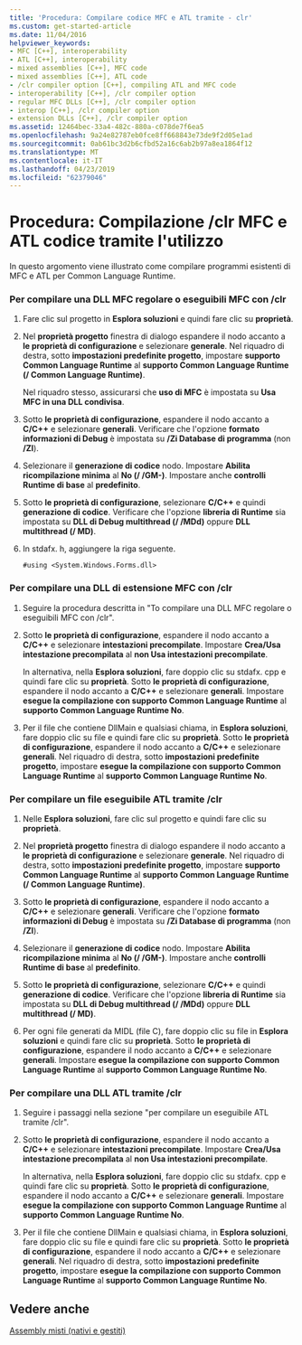 ```yaml
---
title: 'Procedura: Compilare codice MFC e ATL tramite - clr'
ms.custom: get-started-article
ms.date: 11/04/2016
helpviewer_keywords:
- MFC [C++], interoperability
- ATL [C++], interoperability
- mixed assemblies [C++], MFC code
- mixed assemblies [C++], ATL code
- /clr compiler option [C++], compiling ATL and MFC code
- interoperability [C++], /clr compiler option
- regular MFC DLLs [C++], /clr compiler option
- interop [C++], /clr compiler option
- extension DLLs [C++], /clr compiler option
ms.assetid: 12464bec-33a4-482c-880a-c078de7f6ea5
ms.openlocfilehash: 9a24e82787eb0fce8ff668843e73de9f2d05e1ad
ms.sourcegitcommit: 0ab61bc3d2b6cfbd52a16c6ab2b97a8ea1864f12
ms.translationtype: MT
ms.contentlocale: it-IT
ms.lasthandoff: 04/23/2019
ms.locfileid: "62379046"
---
```

# <a name="how-to-compile-mfc-and-atl-code-by-using-clr"></a>Procedura: Compilazione /clr MFC e ATL codice tramite l'utilizzo

In questo argomento viene illustrato come compilare programmi esistenti di MFC e ATL per Common Language Runtime.

### <a name="to-compile-an-mfc-executable-or-regular-mfc-dll-by-using-clr"></a>Per compilare una DLL MFC regolare o eseguibili MFC con /clr

1. Fare clic sul progetto in **Esplora soluzioni** e quindi fare clic su **proprietà**.

1. Nel **proprietà progetto** finestra di dialogo espandere il nodo accanto a **le proprietà di configurazione** e selezionare **generale**. Nel riquadro di destra, sotto **impostazioni predefinite progetto**, impostare **supporto Common Language Runtime** al **supporto Common Language Runtime (/ Common Language Runtime)**.

   Nel riquadro stesso, assicurarsi che **uso di MFC** è impostata su **Usa MFC in una DLL condivisa**.

1. Sotto **le proprietà di configurazione**, espandere il nodo accanto a **C/C++** e selezionare **generali**. Verificare che l'opzione **formato informazioni di Debug** è impostata su **/Zi Database di programma** (non **/ZI**).

1. Selezionare il **generazione di codice** nodo. Impostare **Abilita ricompilazione minima** al **No (/ /GM-)**. Impostare anche **controlli Runtime di base** al **predefinito**.

1. Sotto **le proprietà di configurazione**, selezionare **C/C++** e quindi **generazione di codice**. Verificare che l'opzione **libreria di Runtime** sia impostata su **DLL di Debug multithread (/ /MDd)** oppure **DLL multithread (/ MD)**.

1. In stdafx. h, aggiungere la riga seguente.

    ```
    #using <System.Windows.Forms.dll>
    ```

### <a name="to-compile-an-mfc-extension-dll-by-using-clr"></a>Per compilare una DLL di estensione MFC con /clr

1. Seguire la procedura descritta in "To compilare una DLL MFC regolare o eseguibili MFC con /clr".

1. Sotto **le proprietà di configurazione**, espandere il nodo accanto a **C/C++** e selezionare **intestazioni precompilate**. Impostare **Crea/Usa intestazione precompilata** al **non Usa intestazioni precompilate**.

   In alternativa, nella **Esplora soluzioni**, fare doppio clic su stdafx. cpp e quindi fare clic su **proprietà**. Sotto **le proprietà di configurazione**, espandere il nodo accanto a **C/C++** e selezionare **generali**. Impostare **esegue la compilazione con supporto Common Language Runtime** al **supporto Common Language Runtime No**.

1. Per il file che contiene DllMain e qualsiasi chiama, in **Esplora soluzioni**, fare doppio clic su file e quindi fare clic su **proprietà**. Sotto **le proprietà di configurazione**, espandere il nodo accanto a **C/C++** e selezionare **generali**. Nel riquadro di destra, sotto **impostazioni predefinite progetto**, impostare **esegue la compilazione con supporto Common Language Runtime** al **supporto Common Language Runtime No**.

### <a name="to-compile-an-atl-executable-by-using-clr"></a>Per compilare un file eseguibile ATL tramite /clr

1. Nelle **Esplora soluzioni**, fare clic sul progetto e quindi fare clic su **proprietà**.

1. Nel **proprietà progetto** finestra di dialogo espandere il nodo accanto a **le proprietà di configurazione** e selezionare **generale**. Nel riquadro di destra, sotto **impostazioni predefinite progetto**, impostare **supporto Common Language Runtime** al **supporto Common Language Runtime (/ Common Language Runtime)**.

1. Sotto **le proprietà di configurazione**, espandere il nodo accanto a **C/C++** e selezionare **generali**. Verificare che l'opzione **formato informazioni di Debug** è impostata su **/Zi Database di programma** (non **/ZI**).

1. Selezionare il **generazione di codice** nodo. Impostare **Abilita ricompilazione minima** al **No (/ /GM-)**. Impostare anche **controlli Runtime di base** al **predefinito**.

1. Sotto **le proprietà di configurazione**, selezionare **C/C++** e quindi **generazione di codice**. Verificare che l'opzione **libreria di Runtime** sia impostata su **DLL di Debug multithread (/ /MDd)** oppure **DLL multithread (/ MD)**.

1. Per ogni file generati da MIDL (file C), fare doppio clic su file in **Esplora soluzioni** e quindi fare clic su **proprietà**. Sotto **le proprietà di configurazione**, espandere il nodo accanto a **C/C++** e selezionare **generali**. Impostare **esegue la compilazione con supporto Common Language Runtime** al **supporto Common Language Runtime No**.

### <a name="to-compile-an-atl-dll-by-using-clr"></a>Per compilare una DLL ATL tramite /clr

1. Seguire i passaggi nella sezione "per compilare un eseguibile ATL tramite /clr".

1. Sotto **le proprietà di configurazione**, espandere il nodo accanto a **C/C++** e selezionare **intestazioni precompilate**. Impostare **Crea/Usa intestazione precompilata** al **non Usa intestazioni precompilate**.

   In alternativa, nella **Esplora soluzioni**, fare doppio clic su stdafx. cpp e quindi fare clic su **proprietà**. Sotto **le proprietà di configurazione**, espandere il nodo accanto a **C/C++** e selezionare **generali**. Impostare **esegue la compilazione con supporto Common Language Runtime** al **supporto Common Language Runtime No**.

1. Per il file che contiene DllMain e qualsiasi chiama, in **Esplora soluzioni**, fare doppio clic su file e quindi fare clic su **proprietà**. Sotto **le proprietà di configurazione**, espandere il nodo accanto a **C/C++** e selezionare **generali**. Nel riquadro di destra, sotto **impostazioni predefinite progetto**, impostare **esegue la compilazione con supporto Common Language Runtime** al **supporto Common Language Runtime No**.

## <a name="see-also"></a>Vedere anche

[Assembly misti (nativi e gestiti)](../dotnet/mixed-native-and-managed-assemblies.md)

